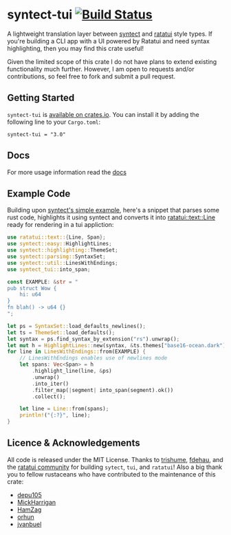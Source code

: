 # syntect-tui [![Build Status](https://app.travis-ci.com/chanq-io/syntect-tui.svg?branch=main)](https://app.travis-ci.com/chanq-io/syntect-tui)
A lightweight translation layer between [syntect](https://github.com/trishume/syntect) and
[ratatui](https://github.com/ratatui-org/ratatui) style types. If you're building a CLI app with a UI powered by Ratatui and need syntax highlighting, then you may find this crate useful!

Given the limited scope of this crate I do not have plans to extend existing functionality much further. However, I am open to requests and/or contributions, so feel free to fork and submit a pull request.

## Getting Started
`syntect-tui` is [available on crates.io](https://crates.io/crates/syntect-tui). You can install it by adding the following line to your `Cargo.toml`:

```
syntect-tui = "3.0"
```

## Docs
For more usage information read the [docs](https://docs.rs/syntect-tui/latest/syntect_tui/)

## Example Code
Building upon [syntect's simple example](https://github.com/trishume/syntect#example-code), here's a
snippet that parses some rust code, highlights it using syntect and converts it into
[ratatui::text::Line](https://docs.rs/ratatui/latest/ratatui/text/struct.Line.html) ready for rendering in a tui appliction:
```rust
use ratatui::text::{Line, Span};
use syntect::easy::HighlightLines;
use syntect::highlighting::ThemeSet;
use syntect::parsing::SyntaxSet;
use syntect::util::LinesWithEndings;
use syntect_tui::into_span;

const EXAMPLE: &str = "
pub struct Wow {
    hi: u64
}
fn blah() -> u64 {}
";

let ps = SyntaxSet::load_defaults_newlines();
let ts = ThemeSet::load_defaults();
let syntax = ps.find_syntax_by_extension("rs").unwrap();
let mut h = HighlightLines::new(syntax, &ts.themes["base16-ocean.dark"]);
for line in LinesWithEndings::from(EXAMPLE) {
    // LinesWithEndings enables use of newlines mode
    let spans: Vec<Span> = h
        .highlight_line(line, &ps)
        .unwrap()
        .into_iter()
        .filter_map(|segment| into_span(segment).ok())
        .collect();

    let line = Line::from(spans);
    println!("{:?}", line);
}
```

## Licence & Acknowledgements
 All code is released under the MIT License. Thanks to [trishume](https://github.com/trishume),
 [fdehau](https://github.com/fdehau/), and the [ratatui
 community](https://github.com/ratatui-org/ratatui) for building `sytect`, `tui`, and `ratatui`!
 Also a big thank you to fellow rustaceans who have contributed to the maintenance of this crate:

- [depu105](https://github.com/deepu105)
- [MickHarrigan](https://github.com/MickHarrigan)
- [HamZag](https://github.com/zaghaghi)
- [orhun](https://github.com/orhun)
- [jvanbuel](https://github.com/jvanbuel)
